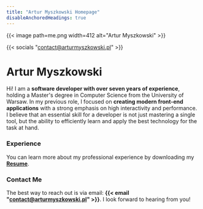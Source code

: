 ```yaml
---
title: "Artur Myszkowski Homepage"
disableAnchoredHeadings: true
---
```


{{< image path=me.png width=412 alt="Artur Myszkowski" >}}

{{< socials "contact@arturmyszkowski.pl" >}}

# Artur Myszkowski

Hi! I am a **software developer with over seven years of experience**, holding a Master's degree in Computer Science from the University of Warsaw. In my previous role, I focused on **creating modern front-end applications** with a strong emphasis on high interactivity and performance. I believe that an essential skill for a developer is not just mastering a single tool, but the ability to efficiently learn and apply the best technology for the task at hand. 

### Experience

You can learn more about my professional experience by downloading my [**Resume**](files/Artur_Myszkowski_Resume_2025_v4.pdf).

### Contact Me

The best way to reach out is via email: **{{< email "contact@arturmyszkowski.pl" >}}**. I look forward to hearing from you!


